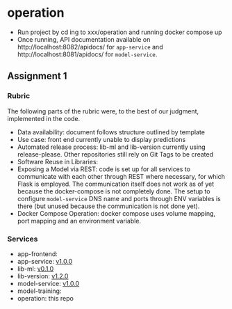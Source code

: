 # operation

* Run project by cd ing to xxx/operation and running docker compose up
* Once running, API documentation available on http://localhost:8082/apidocs/ for `app-service` and http://localhost:8081/apidocs/ for `model-service`.

## Assignment 1

### Rubric

The following parts of the rubric were, to the best of our judgment, implemented in the code.

* Data availability: document follows structure outlined by template
* Use case: front end currently unable to display predictions
* Automated release process: lib-ml and lib-version currently using release-please. Other repositories still rely on Git Tags to be created
* Software Reuse in Libraries:
* Exposing a Model via REST: code is set up for all services to communicate with each other through REST where necessary, for which Flask is employed. The communication itself does not work as of yet because the docker-compose is not completely done. The setup to configure `model-service` DNS name and ports through ENV variables is there (but unused because the communication is not done yet).
* Docker Compose Operation: docker compose uses volume mapping, port mapping and an environment variable.

### Services

* app-frontend:
* app-service: [v1.0.0](https://github.com/remla25-team3/app-service/releases/tag/v1.0.0)
* lib-ml: [v0.1.0](https://github.com/remla25-team3/lib-ml/releases/tag/v0.1.0)
* lib-version: [v1.2.0](https://github.com/remla25-team3/lib-version/releases/tag/v1.2.0)
* model-service: [v1.0.0](https://github.com/remla25-team3/model-service/releases/tag/v1.0.0)
* model-training:
* operation: this repo
